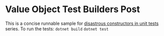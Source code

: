 # Value Object Test Builders Post
This is a concise runnable sample for [disastrous constructors in unit tests](https://dev.to/vlerx/disastrous-constructors-in-unit-tests-4fn) series.
To run the tests:
`dotnet build`
`dotnet test`
